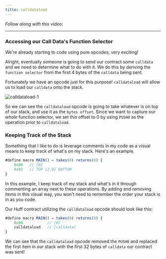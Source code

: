 ```yaml
---
title: calldataload
---
```


_Follow along with this video:_

---

### Accessing our Call Data's Function Selector

We're already starting to code using pure opcodes, very exciting!

Alright, eventually someone is going to send our contract some `calldata` and we need to determine what to do with it. We do this by deriving the `function selector` from the first 4 bytes of the `calldata` being sent.

Fortunately we have an opcode just for this purpose! `calldataload` will allow us to load our `calldata` onto the stack.

![calldataload-1](/formal-verification-1/13-calldataload/calldataload-1.png)

So we can see the `calldataload` opcode is going to take whatever is on top of our stack, and use it as the `bytes offset`. Since we want to capture our _whole_ function selector, we set this offset to 0 by using `PUSH0` as the operation prior to `calldataload`.

### Keeping Track of the Stack

Something that I like to do is leverage comments in my code as a visual means to keep track of what's on my stack. Here's an example.

```js
#define macro MAIN() = takes(0) returns(0) {
    0x00   // [0]
    0x02   // TOP [2,0] BOTTOM
}
```

In this example, I keep track of my stack and what's in it through commenting an array next to these operations. By adding and removing items in this visual way, you won't need to remember the order your stack is in as you code.

Our Huff contract utilizing the `calldataload` opcode should look like this:

```js
#define macro MAIN() = takes(0) returns(0) {
    0x00           // [0]
    calldataload   // [calldata]
}
```

We can see that the `calldataload` opcode removed the `PUSH0` and replaced the first item in our stack with the first 32 bytes of `calldata` our contract was sent!
